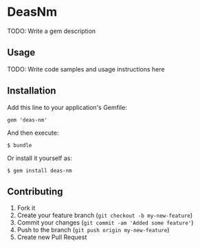 # DeasNm

TODO: Write a gem description

## Usage

TODO: Write code samples and usage instructions here

## Installation

Add this line to your application's Gemfile:

    gem 'deas-nm'

And then execute:

    $ bundle

Or install it yourself as:

    $ gem install deas-nm

## Contributing

1. Fork it
2. Create your feature branch (`git checkout -b my-new-feature`)
3. Commit your changes (`git commit -am 'Added some feature'`)
4. Push to the branch (`git push origin my-new-feature`)
5. Create new Pull Request
